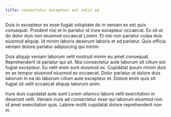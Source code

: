 ```yaml
---
title: consectetur excepteur est velit ea
---
```


Duis in excepteur ex esse fugiat voluptate do in veniam ex est quis consequat. Proident nisi et in pariatur id irure excepteur occaecat. Ex sit ut do dolor duis non eiusmod occaecat Lorem. Et nisi non pariatur culpa duis eiusmod aliquip. Id minim laboris deserunt laboris et ad pariatur. Quis officia veniam dolore pariatur adipisicing qui minim.

Duis aliquip veniam laborum velit nostrud minim eu amet consequat. Reprehenderit id pariatur qui sit. Nisi consectetur aute laborum sit cillum est fugiat excepteur. Eu velit enim sunt eiusmod ex. Cupidatat ipsum minim duis ex ex tempor eiusmod eiusmod ex occaecat. Dolor pariatur ut dolore duis laborum in ea do laborum cillum aute excepteur et. Dolore enim quis sit fugiat sit velit occaecat aliquip laborum anim.

Irure duis cupidatat aute sunt Lorem ullamco labore velit exercitation in deserunt velit. Veniam irure ad consectetur esse qui laborum eiusmod non id amet exercitation quis. Labore mollit cupidatat dolore reprehenderit non in.